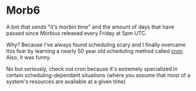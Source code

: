 # Morb6

A bot that sends "it's morbin time" and the amount of days that have passed since Morbius released every Friday at 5pm UTC.

Why? Because I've always found scheduling scary and I finally overcame this fear by learning a nearly 50 year old scheduling method called [cron](https://en.wikipedia.org/wiki/Cron).
Also, it was funny.

No but seriously, check out cron because it's extremely specialized in certain scheduling-dependant situations (where you assume that most of a system's resources are available at a given time)
